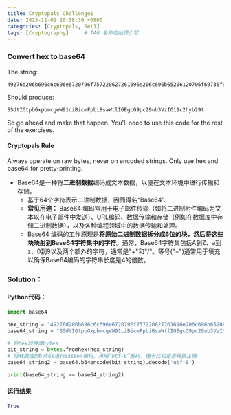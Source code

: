 ```yaml
---
title: Cryptopals Challenge1
date: 2023-11-01 20:58:39 +0800
categories: [Cryptopals, Set1]
tags: [Cryptography]     # TAG 名称应始终小写
---
```



### Convert hex to base64

The string:

```
49276d206b696c6c696e6720796f757220627261696e206c696b65206120706f69736f6e6f7573206d757368726f6f6d
```

Should produce:

```
SSdtIGtpbGxpbmcgeW91ciBicmFpbiBsaWtlIGEgcG9pc29ub3VzIG11c2hyb29t
```

So go ahead and make that happen. You'll need to use this code for the rest of the exercises.

#### Cryptopals Rule

Always operate on raw bytes, never on encoded strings. Only use hex and base64 for pretty-printing.

- Base64是一种将**二进制数据**编码成文本数据，以便在文本环境中进行传输和存储。
  - 基于64个字符表示二进制数据，因而得名“Base64”.
  - **常见用途：** Base64 编码常用于电子邮件传输（如将二进制附件编码为文本以在电子邮件中发送）、URL编码、数据传输和存储（例如在数据库中存储二进制数据），以及各种编程领域中的数据传输和处理。
  - Base64 编码的工作原理是**将原始二进制数据拆分成6位的块，然后将这些块映射到Base64字符集中的字符**。通常，Base64字符集包括A到Z、a到z、0到9以及两个额外的字符，通常是"+"和"/"。等号("=")通常用于填充以确保Base64编码的字符串长度是4的倍数。

### Solution：

#### Python代码：

```py
import base64

hex_string = "49276d206b696c6c696e6720796f757220627261696e206c696b65206120706f69736f6e6f7573206d757368726f6f6d"
base64_string = "SSdtIGtpbGxpbmcgeW91ciBicmFpbiBsaWtlIGEgcG9pc29ub3VzIG11c2hyb29t"

# 将hex转换成bytes
bit_string = bytes.fromhex(hex_string)
# 将转换成的bytes进行Base64编码，再用“utf-8”解码，便于比较是否转换正确
base64_string2 = base64.b64encode(bit_string).decode('utf-8')

print(base64_string == base64_string2)

```

#### 运行结果

```python
True
```

